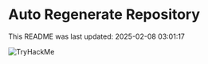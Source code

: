 # Auto Regenerate Repository

This README was last updated: 2025-02-08 03:01:17

 ![TryHackMe](https://tryhackme.com/badge/533634)
